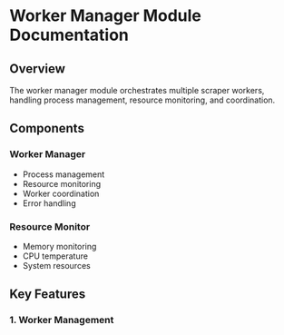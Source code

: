 # Worker Manager Module Documentation

## Overview

The worker manager module orchestrates multiple scraper workers, handling process management, resource monitoring, and coordination.

## Components

### Worker Manager
- Process management
- Resource monitoring
- Worker coordination
- Error handling

### Resource Monitor
- Memory monitoring
- CPU temperature
- System resources

## Key Features

### 1. Worker Management 